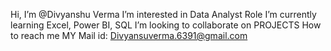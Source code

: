 Hi, I’m @Divyanshu Verma
I’m interested in Data Analyst Role
I’m currently learning Excel, Power BI, SQL
I’m looking to collaborate on PROJECTS
How to reach me MY Mail id: Divyansuverma.6391@gmail.com

<!---
Divyanshuve/Divyanshuve is a ✨ special ✨ repository because its `README.md` (this file) appears on your GitHub profile.
You can click the Preview link to take a look at your changes.
--->
